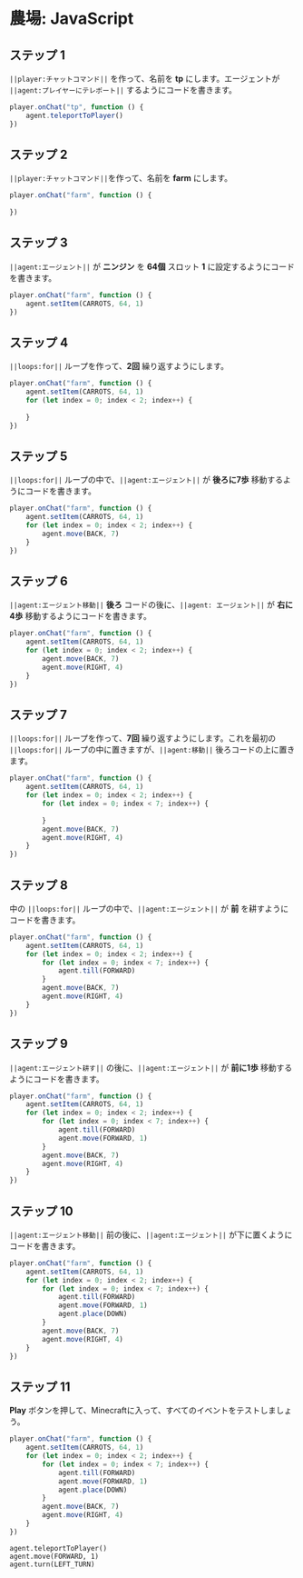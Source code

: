 # 農場: JavaScript

## ステップ 1
``||player:チャットコマンド||`` を作って、名前を **tp** にします。エージェントが ``||agent:プレイヤーにテレポート||`` するようにコードを書きます。

```javascript
player.onChat("tp", function () {
    agent.teleportToPlayer()
})
```

## ステップ 2
``||player:チャットコマンド||``を作って、名前を **farm** にします。

```javascript
player.onChat("farm", function () { 
 
}) 
```

## ステップ 3
``||agent:エージェント||`` が **ニンジン** を **64個** スロット **1** に設定するようにコードを書きます。

```javascript
player.onChat("farm", function () {
    agent.setItem(CARROTS, 64, 1)
})
```

## ステップ 4
``||loops:for||`` ループを作って、**2回** 繰り返すようにします。

```javascript
player.onChat("farm", function () { 
    agent.setItem(CARROTS, 64, 1) 
    for (let index = 0; index < 2; index++) { 
      
    } 
}) 
```

## ステップ 5
``||loops:for||`` ループの中で、``||agent:エージェント||`` が **後ろに7歩** 移動するようにコードを書きます。

```javascript
player.onChat("farm", function () { 
    agent.setItem(CARROTS, 64, 1) 
    for (let index = 0; index < 2; index++) { 
        agent.move(BACK, 7) 
    } 
}) 
```

## ステップ 6
``||agent:エージェント移動||`` **後ろ** コードの後に、``||agent: エージェント||`` が **右に4歩** 移動するようにコードを書きます。

```javascript
player.onChat("farm", function () { 
    agent.setItem(CARROTS, 64, 1) 
    for (let index = 0; index < 2; index++) { 
        agent.move(BACK, 7) 
        agent.move(RIGHT, 4) 
    } 
}) 
```

## ステップ 7
``||loops:for||`` ループを作って、**7回** 繰り返すようにします。これを最初の ``||loops:for||`` ループの中に置きますが、``||agent:移動||`` 後ろコードの上に置きます。

```javascript
player.onChat("farm", function () { 
    agent.setItem(CARROTS, 64, 1) 
    for (let index = 0; index < 2; index++) { 
        for (let index = 0; index < 7; index++) { 
          
        } 
        agent.move(BACK, 7) 
        agent.move(RIGHT, 4) 
    } 
}) 
```

## ステップ 8
中の ``||loops:for||`` ループの中で、``||agent:エージェント||`` が **前** を耕すようにコードを書きます。

```javascript
player.onChat("farm", function () { 
    agent.setItem(CARROTS, 64, 1) 
    for (let index = 0; index < 2; index++) { 
        for (let index = 0; index < 7; index++) { 
            agent.till(FORWARD) 
        } 
        agent.move(BACK, 7) 
        agent.move(RIGHT, 4) 
    } 
}) 
```

## ステップ 9
``||agent:エージェント耕す||`` の後に、``||agent:エージェント||`` が **前に1歩** 移動するようにコードを書きます。

```javascript
player.onChat("farm", function () { 
    agent.setItem(CARROTS, 64, 1) 
    for (let index = 0; index < 2; index++) { 
        for (let index = 0; index < 7; index++) { 
            agent.till(FORWARD) 
            agent.move(FORWARD, 1) 
        } 
        agent.move(BACK, 7) 
        agent.move(RIGHT, 4) 
    } 
}) 
```

## ステップ 10
``||agent:エージェント移動||`` 前の後に、``||agent:エージェント||`` が下に置くようにコードを書きます。

```javascript
player.onChat("farm", function () { 
    agent.setItem(CARROTS, 64, 1) 
    for (let index = 0; index < 2; index++) { 
        for (let index = 0; index < 7; index++) { 
            agent.till(FORWARD) 
            agent.move(FORWARD, 1) 
            agent.place(DOWN) 
        } 
        agent.move(BACK, 7) 
        agent.move(RIGHT, 4) 
    } 
}) 
```

## ステップ 11
**Play** ボタンを押して、Minecraftに入って、すべてのイベントをテストしましょう。


```javascript
player.onChat("farm", function () {
    agent.setItem(CARROTS, 64, 1)
    for (let index = 0; index < 2; index++) {
        for (let index = 0; index < 7; index++) {
            agent.till(FORWARD)
            agent.move(FORWARD, 1)
            agent.place(DOWN)
        }
        agent.move(BACK, 7)
        agent.move(RIGHT, 4)
    }
})
```
```ghost
agent.teleportToPlayer()
agent.move(FORWARD, 1)
agent.turn(LEFT_TURN)
```

